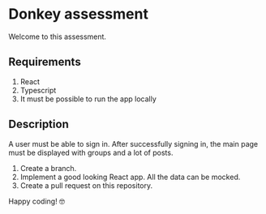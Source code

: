 # Donkey assessment

Welcome to this assessment.

## Requirements
1. React
2. Typescript
3. It must be possible to run the app locally

## Description
A user must be able to sign in. 
After successfully signing in, the main page must be displayed with groups and a lot of posts.

1. Create a branch.
2. Implement a good looking React app. All the data can be mocked.
3. Create a pull request on this repository.

Happy coding! 🤓
